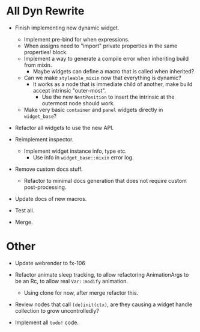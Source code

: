 # All Dyn Rewrite

* Finish implementing new dynamic widget.
    - Implement pre-bind for when expressions.
     - When assigns need to "import" private properties in the same properties! block.
    - Implement a way to generate a compile error when inheriting build from mixin.
        - Maybe widgets can define a macro that is called when inherited?
    - Can we make `styleable_mixin` now that everything is dynamic?
        - It works as a node that is immediate child of another, make build accept intrinsic "outer-most".
            - Use the new `NestPosition` to insert the intrinsic at the outermost node should work.
    - Make very basic `container` and `panel` widgets directly in `widget_base`?

* Refactor all widgets to use the new API.

* Reimplement inspector.
    - Implement widget instance info, type etc.
        - Use info in `widget_base::mixin` error log.
* Remove custom docs stuff.
    - Refactor to minimal docs generation that does not require custom post-processing.
* Update docs of new macros.
* Test all.

* Merge.

# Other

* Update webrender to fx-106
* Refactor animate sleep tracking, to allow refactoring AnimationArgs to be an Rc, to allow real `Var::modify` animation.
    - Using clone for now, after merge refactor this.

* Review nodes that call `(de)init(ctx)`, are they causing a widget handle collection to grow uncontrolledly?

* Implement all `todo!` code.
